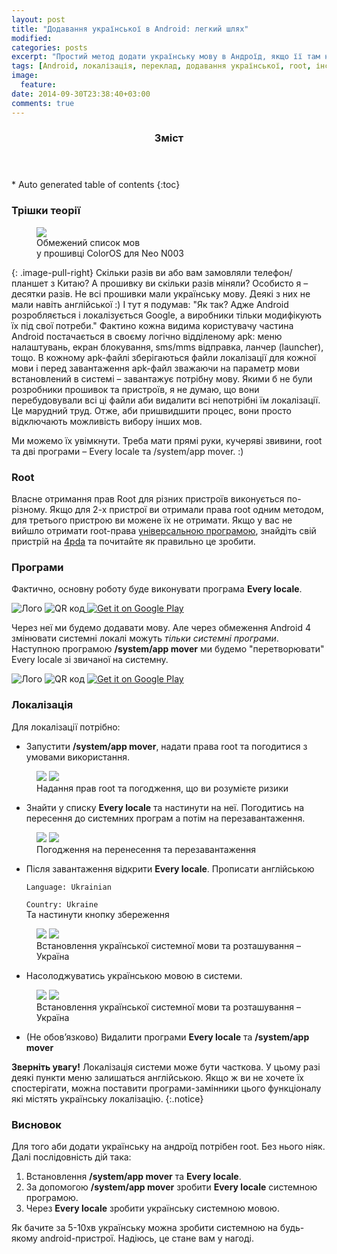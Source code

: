 ```yaml
---
layout: post
title: "Додавання української в Android: легкий шлях"
modified:
categories: posts
excerpt: "Простий метод додати українську мову в Андроїд, якщо її там не було"
tags: [Android, локалізація, переклад, додавання української, root, інструкція, Every locale, українська мова]
image:
  feature:
date: 2014-09-30T23:38:40+03:00
comments: true
---
```


<section id="table-of-contents" class="toc">
  <header>
    <h3>Зміст</h3>
  </header>
<div id="drawer" markdown="1">
*  Auto generated table of contents
{:toc}
</div>
</section><!-- /#table-of-contents -->

### Трішки теорії

 <figure class="thumb400">
	<a href="{{ site.url }}/images/android-10.2014/Screenshot_2014-10-02-23-33-22.jpg">
	<img src="{{ site.url }}/images/android-10.2014/Screenshot_2014-10-02-23-33-22.jpg"></a>
	<figcaption>Обмежений список мов <br/>у прошивці ColorOS для Neo N003</figcaption>
</figure>
{: .image-pull-right}
Скільки разів ви або вам замовляли телефон/планшет з Китаю? А прошивку ви скільки разів міняли? Особисто я – десятки разів. Не всі прошивки мали українську мову. Деякі з них не мали навіть англійської :) І тут я подумав: "Як так? Адже Android розробляється і локалізується Google, а виробники тільки модифікують їх під свої потреби." Фактино кожна видима користувачу частина Android постачається в своєму логічно відділеному apk: меню налаштувань, екран блокування, sms/mms відправка, ланчер (launcher), тощо. В кожному apk-файлі зберігаються файли локалізації для кожної мови і перед завантаження apk-файл зважаючи на параметр мови встановлений в системі – завантажує потрібну мову. Якими б не були розробники прошивок та пристроїв, я не думаю, що вони перебудовували всі ці файли аби видалити всі непотрібні їм локалізації. Це марудний труд. Отже, аби пришвидшити процес, вони просто відключають можливість вибору інших мов.


Ми можемо їх увімкнути. Треба мати прямі руки, кучеряві звивини, root та дві програми – Every locale та /system/app mover. :)

### Root

Власне отримання прав Root для різних пристроїв виконується по-різному. Якщо для 2-х пристрої ви отримали права root одним методом, для третього пристрою ви можене їх не отримати. Якщо у вас не вийшло отримати root-права [універсальною програмою](http://toloka.hurtom.com/viewtopic.php?t=50505), знайдіть свій пристрій на [4pda](http://4pda.ru/forum/index.php?showforum=268) та почитайте як правильно це зробити.

### Програми

Фактично, основну роботу буде виконувати програма **Every locale**.

<img src="https://lh4.ggpht.com/cIKKOkm3J8PXtTcOJKsDjBMBhZAETA0L7tCNBYbIoqAQFD-pvdL7ZON-q4loYTbVJeU=w176-rw" alt="Лого">
<img src="http://chart.apis.google.com/chart?chs=200x200&amp;cht=qr&amp;chld=|1&amp;chl=http%3A%2F%2Fgoo.gl%2FbyFgqR" 
  	   alt="QR код" /><a href="https://play.google.com/store/apps/details?id=com.sweetiepiggy.everylocale&hl=uk">
  <img alt="Get it on Google Play"
       src="https://developer.android.com/images/brand/uk_generic_rgb_wo_45.png" />
</a>

Через неї ми будемо додавати мову. Але через обмеження Android 4 змінювати системні локалі можуть _тільки системні програми_.
Наступною програмою **/system/app mover** ми будемо "перетворювати" Every locale зі звичаної на системну.

<img src="https://lh3.ggpht.com/Z4ma6g5YoWgoGAJHFtCupf5VO7CKSumsf1wpIKnWjGFGM8_UzHz6aT63k2kw1qaCuMc=w176-rw" alt="Лого">
<img src="http://chart.apis.google.com/chart?chs=200x200&cht=qr&chld=|1&chl=http%3A%2F%2Fgoo.gl%2Fio2flR" 
  		   alt="QR код" />
<a href="https://play.google.com/store/apps/details?id=de.j4velin.systemappmover&hl=uk">
  <img alt="Get it on Google Play"
       src="https://developer.android.com/images/brand/uk_generic_rgb_wo_45.png" /> 
</a>

### Локалізація


Для локалізації потрібно:

- Запустити **/system/app mover**, надати права root та погодитися з умовами використання.

<figure class="half">
	<a href="{{ site.url }}/images/android-10.2014/Screenshot_2014-10-02-23-34-12.jpg"><img src="{{ site.url }}/images/android-10.2014/Screenshot_2014-10-02-23-34-12.jpg"></a>
	<a href="{{ site.url }}/images/android-10.2014/Screenshot_2014-10-02-23-33-55.jpg"><img src="{{ site.url }}/images/android-10.2014/Screenshot_2014-10-02-23-33-55.jpg"></a>
	<figcaption>Надання прав root та погодження, що ви розумієте ризики</figcaption>
</figure>

- Знайти у списку **Every locale** та настинути на неї. Погодитись на пересення до системних програм а потім на перезавантаження.

<figure class="half">
	<a href="{{ site.url }}/images/android-10.2014/Screenshot_2014-10-02-23-38-52.jpg"><img src="{{ site.url }}/images/android-10.2014/Screenshot_2014-10-02-23-38-52.jpg"></a>
	<a href="{{ site.url }}/images/android-10.2014/Screenshot_2014-10-02-23-39-04.jpg"><img src="{{ site.url }}/images/android-10.2014/Screenshot_2014-10-02-23-39-04.jpg"></a>
	<figcaption>Погодження на перенесення та перезавантаження</figcaption>
</figure>

- Після завантаження відкрити **Every locale**. Прописати англійською
    
	`Language: Ukrainian  `  
	
	`Country: Ukraine`   
	Та настинути кнопку збереження
	
<figure class="half">
	<a href="{{ site.url }}/images/android-10.2014/Screenshot_2014-10-02-23-45-11.jpg"><img src="{{ site.url }}/images/android-10.2014/Screenshot_2014-10-02-23-45-11.jpg"></a>
	<a href="{{ site.url }}/images/android-10.2014/Screenshot_2014-10-02-23-45-31.jpg"><img src="{{ site.url }}/images/android-10.2014/Screenshot_2014-10-02-23-45-31.jpg"></a>
	<figcaption>Встановлення української системної мови та розташування – Україна</figcaption>
</figure>

- Насолоджуватись українською мовою в системи.

<figure class="half">
	<a href="{{ site.url }}/images/android-10.2014/Screenshot_2014-10-02-23-45-46.jpg"><img src="{{ site.url }}/images/android-10.2014/Screenshot_2014-10-02-23-45-46.jpg"></a>
	<a href="{{ site.url }}/images/android-10.2014/Screenshot_2014-10-02-23-46-08.jpg"><img src="{{ site.url }}/images/android-10.2014/Screenshot_2014-10-02-23-46-08.jpg"></a>
	<figcaption>Встановлення української системної мови та розташування – Україна</figcaption>
</figure>

- (Не обов’язково) Видалити програми **Every locale** та **/system/app mover** 

**Зверніть увагу!** Локалізація cистеми може бути часткова. У цьому разі деякі пункти меню залишаться англійською. Якщо ж ви не хочете їх спостерігати, можна поставити програми-замінники цього функціоналу які містять українську локалізацію.
{:.notice}

### Висновок

Для того аби додати українську на андроїд потрібен root. Без нього ніяк. Далі послідовність дій така:

1. Встановлення **/system/app mover** та **Every locale**.
2. За допомогою **/system/app mover** зробити **Every locale** системною програмою.
3. Через **Every locale** зробити українську системною мовою.

Як бачите за 5-10хв українську можна зробити системною на будь-якому android-пристрої. Надіюсь, це стане вам у нагоді.